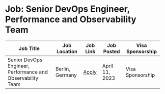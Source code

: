 # Job: Senior DevOps Engineer, Performance and Observability Team

| Job Title | Job Location | Job Link | Job Posted | Visa Sponsorship |
| --- | --- | --- | --- | --- |
| Senior DevOps Engineer, Performance and Observability Team | Berlin, Germany | [Apply](https://careers.wolt.com/en/jobs/senior-devops-engineer-performance-and-observability-team/25ed818) | April 11, 2023 | Visa Sponsorship |
